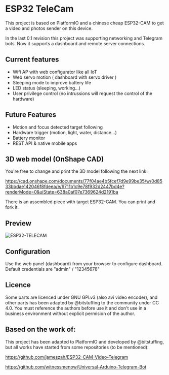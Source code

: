 # ESP32 TeleCam
This project is based on PlatformIO and a chinese cheap ESP32-CAM to get a video and photos sender on this device.

In the last 0.1 revision this project was supporting networking and Telegram bots. Now it supports a dashboard and remote server connections.

## Current features

 - Wifi AP with web configurator like all IoT
 - Web servo motion ( dashboard with servo driver )
 - Sleeping mode to improve battery life
 - LED status (sleeping, working...)
 - User privilege control (no intrussions will request the control of the hardware)

## Future Features

 - Motion and focus detected target following
 - Hardware trigger (motion, light, water, distance...)
 - Battery monitor
 - REST API & native mobile apps

## 3D web model (OnShape CAD)

You're free to change and print the 3D model following the next link:

https://cad.onshape.com/documents/77f04ae4b5fcef7d9e99be35/w/0d8533bbdae142046f8fdeea/e/9711b1c9e78f932d2447bd4e?renderMode=0&uiState=638a0af07e7369624d2191ba

There is an assembled piece with target ESP32-CAM. You can print and fork it.

## Preview

![ESP32-TELECAM](https://i.ibb.co/prq4gQx/esp32-telecam.png)

## Configuration

Use the web panel (dashboard) from your browser to configure dashboard. 
Default credentials are "admin" / "12345678"

## Licence
Some parts are licenced under GNU GPLv3 (also avi video encoder), and other parts has been adapted by @bitstuffing to the community under CC 4.0. You must reference the authors before use it and don't use in a business environment without explicit permision of the author.

## Based on the work of:
This project has been adapted to PlatformIO and developed by @bitstuffing, but all works have started from some repositories (to be mentioned):

https://github.com/jameszah/ESP32-CAM-Video-Telegram

https://github.com/witnessmenow/Universal-Arduino-Telegram-Bot
